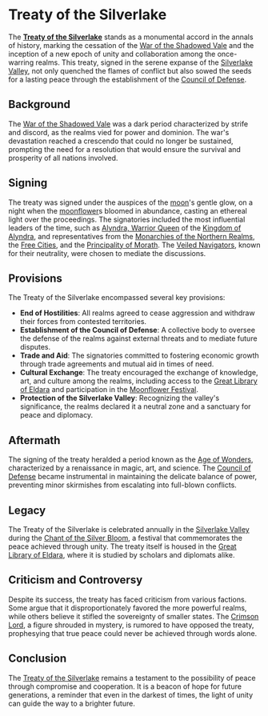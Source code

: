 # Treaty of the Silverlake

The **[Treaty of the Silverlake](Treaty%20of%20the%20Silverlake.md)** stands as a monumental accord in the annals of history, marking the cessation of the [War of the Shadowed Vale](War%20of%20the%20Shadowed%20Vale.md) and the inception of a new epoch of unity and collaboration among the once-warring realms. This treaty, signed in the serene expanse of the [Silverlake Valley](Silverlake%20Valley.md), not only quenched the flames of conflict but also sowed the seeds for a lasting peace through the establishment of the [Council of Defense](Council%20of%20Defense.md).

## Background

The [War of the Shadowed Vale](War%20of%20the%20Shadowed%20Vale.md) was a dark period characterized by strife and discord, as the realms vied for power and dominion. The war's devastation reached a crescendo that could no longer be sustained, prompting the need for a resolution that would ensure the survival and prosperity of all nations involved.

## Signing

The treaty was signed under the auspices of the [moon](moon.md)'s gentle glow, on a night when the [moonflower](moonflower.md)s bloomed in abundance, casting an ethereal light over the proceedings. The signatories included the most influential leaders of the time, such as [Alyndra, Warrior Queen](Alyndra%2C%20Warrior%20Queen.md) of the [Kingdom of Alyndra](Kingdom%20of%20Alyndra.md), and representatives from the [Monarchies of the Northern Realms](Monarchies%20of%20the%20Northern%20Realms.md), the [Free Cities](Free%20Cities.md), and the [Principality of Morath](Principality%20of%20Morath.md). The [Veiled Navigators](Veiled%20Navigators.md), known for their neutrality, were chosen to mediate the discussions.

## Provisions

The Treaty of the Silverlake encompassed several key provisions:

- **End of Hostilities**: All realms agreed to cease aggression and withdraw their forces from contested territories.
- **Establishment of the Council of Defense**: A collective body to oversee the defense of the realms against external threats and to mediate future disputes.
- **Trade and Aid**: The signatories committed to fostering economic growth through trade agreements and mutual aid in times of need.
- **Cultural Exchange**: The treaty encouraged the exchange of knowledge, art, and culture among the realms, including access to the [Great Library of Eldara](Great%20Library%20of%20Eldara.md) and participation in the [Moonflower Festival](Moonflower%20Festival.md).
- **Protection of the Silverlake Valley**: Recognizing the valley's significance, the realms declared it a neutral zone and a sanctuary for peace and diplomacy.

## Aftermath

The signing of the treaty heralded a period known as the [Age of Wonders](Age%20of%20Wonders.md), characterized by a renaissance in magic, art, and science. The [Council of Defense](Council%20of%20Defense.md) became instrumental in maintaining the delicate balance of power, preventing minor skirmishes from escalating into full-blown conflicts.

## Legacy

The Treaty of the Silverlake is celebrated annually in the [Silverlake Valley](Silverlake%20Valley.md) during the [Chant of the Silver Bloom](Chant%20of%20the%20Silver%20Bloom.md), a festival that commemorates the peace achieved through unity. The treaty itself is housed in the [Great Library of Eldara](Great%20Library%20of%20Eldara.md), where it is studied by scholars and diplomats alike.

## Criticism and Controversy

Despite its success, the treaty has faced criticism from various factions. Some argue that it disproportionately favored the more powerful realms, while others believe it stifled the sovereignty of smaller states. The [Crimson Lord](Crimson%20Lord.md), a figure shrouded in mystery, is rumored to have opposed the treaty, prophesying that true peace could never be achieved through words alone.

## Conclusion

The [Treaty of the Silverlake](Treaty%20of%20the%20Silverlake.md) remains a testament to the possibility of peace through compromise and cooperation. It is a beacon of hope for future generations, a reminder that even in the darkest of times, the light of unity can guide the way to a brighter future.
